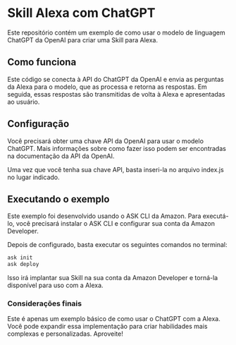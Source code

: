 # Skill Alexa com ChatGPT

Este repositório contém um exemplo de como usar o modelo de linguagem ChatGPT da OpenAI para criar uma Skill para Alexa.

## Como funciona

Este código se conecta à API do ChatGPT da OpenAI e envia as perguntas da Alexa para o modelo, que as processa e retorna as respostas. Em seguida, essas respostas são transmitidas de volta à Alexa e apresentadas ao usuário.

## Configuração

Você precisará obter uma chave API da OpenAI para usar o modelo ChatGPT. Mais informações sobre como fazer isso podem ser encontradas na documentação da API da OpenAI.

Uma vez que você tenha sua chave API, basta inseri-la no arquivo index.js no lugar indicado.

## Executando o exemplo

Este exemplo foi desenvolvido usando o ASK CLI da Amazon. Para executá-lo, você precisará instalar o ASK CLI e configurar sua conta da Amazon Developer.

Depois de configurado, basta executar os seguintes comandos no terminal:

```bash
ask init
ask deploy
```

Isso irá implantar sua Skill na sua conta da Amazon Developer e torná-la disponível para uso com a Alexa.

### Considerações finais

Este é apenas um exemplo básico de como usar o ChatGPT com a Alexa. Você pode expandir essa implementação para criar habilidades mais complexas e personalizadas. Aproveite!

